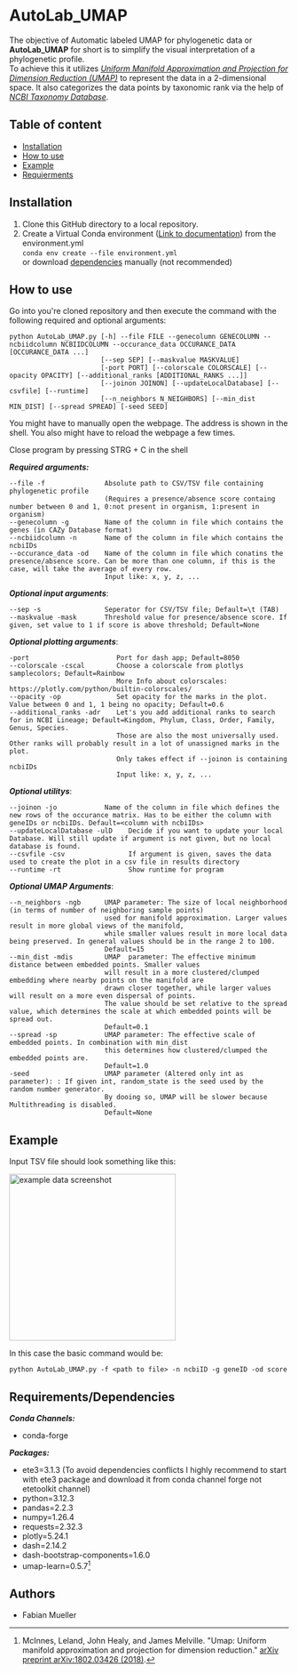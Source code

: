# AutoLab_UMAP

The objective of Automatic labeled UMAP for phylogenetic data or __AutoLab_UMAP__ for short is to simplify the visual interpretation of a phylogenetic profile. \
To achieve this it utilizes [*Uniform Manifold Approximation and Projection for Dimension Reduction (UMAP)*](https://umap-learn.readthedocs.io/en/latest/) to represent the data in a 2-dimensional space.
It also categorizes the data points by taxonomic rank via the help of [*NCBI Taxonomy Database*](https://www.ncbi.nlm.nih.gov/taxonomy).

## Table of content
* [Installation](#installation)
* [How to use](#how-to-use)
* [Example](#example)
* [Requierments](#requirementsdependencies)

## Installation
1. Clone this GitHub directory to a local repository.
2. Create a Virtual Conda environment ([Link to documentation](https://docs.conda.io/projects/conda/en/latest/index.html)) from the environment.yml \
``conda env create --file environment.yml`` \
   or download [dependencies](#requirementsdependencies) manually (not recommended)

## How to use
Go into you're cloned repository and then execute the command with the following required and optional arguments:
```
python AutoLab_UMAP.py [-h] --file FILE --genecolumn GENECOLUMN --ncbiidcolumn NCBIIDCOLUMN --occurance_data OCCURANCE_DATA [OCCURANCE_DATA ...] 
                       [--sep SEP] [--maskvalue MASKVALUE] 
                       [-port PORT] [--colorscale COLORSCALE] [--opacity OPACITY] [--additional_ranks [ADDITIONAL_RANKS ...]]
                       [--joinon JOINON] [--updateLocalDatabase] [--csvfile] [--runtime] 
                       [--n_neighbors N_NEIGHBORS] [--min_dist MIN_DIST] [--spread SPREAD] [-seed SEED]
```
You might have to manually open the webpage. The address is shown in the shell.
You also might have to reload the webpage a few times.

Close program by pressing STRG + C in the shell

___Required arguments:___
```
--file -f               Absolute path to CSV/TSV file containing phylogenetic profile 
                        (Requires a presence/absence score containg number between 0 and 1, 0:not present in organism, 1:present in organism)
--genecolumn -g         Name of the column in file which contains the genes (in CAZy Database format)
--ncbiidcolumn -n       Name of the column in file which contains the ncbiIDs
--occurance_data -od    Name of the column in file which conatins the presence/absence score. Can be more than one column, if this is the case, will take the average of every row.
                        Input like: x, y, z, ...
```

___Optional input arguments___:
```
--sep -s                Seperator for CSV/TSV file; Default=\t (TAB)
--maskvalue -mask       Threshold value for presence/absence score. If given, set value to 1 if score is above threshold; Default=None
```

___Optional plotting arguments___:
```
-port                      Port for dash app; Default=8050
--colorscale -cscal        Choose a colorscale from plotlys samplecolors; Default=Rainbow
                           More Info about colorscales: https://plotly.com/python/builtin-colorscales/
--opacity -op              Set opacity for the marks in the plot. Value between 0 and 1, 1 being no opacity; Default=0.6
--additional_ranks -adr    Let's you add additional ranks to search for in NCBI Lineage; Default=Kingdom, Phylum, Class, Order, Family, Genus, Species.
                           Those are also the most universally used. Other ranks will probably result in a lot of unassigned marks in the plot.
                           Only takes effect if --joinon is containing ncbiIDs
                           Input like: x, y, z, ...
```

___Optional utilitys___:
```
--joinon -jo            Name of the column in file which defines the new rows of the occurance matrix. Has to be either the column with geneIDs or ncbiIDs. Default=<column with ncbiIDs>
--updateLocalDatabase -ulD    Decide if you want to update your local Database. Will still update if argument is not given, but no local database is found.
--csvfile -csv                If argument is given, saves the data used to create the plot in a csv file in results directory
--runtime -rt                 Show runtime for program
```

___Optional UMAP Arguments___:
```
--n_neighbors -ngb      UMAP parameter: The size of local neighborhood (in terms of number of neighboring sample points)
                        used for manifold approximation. Larger values result in more global views of the manifold,
                        while smaller values result in more local data being preserved. In general values should be in the range 2 to 100.
                        Default=15
--min_dist -mdis        UMAP  parameter: The effective minimum distance between embedded points. Smaller values
                        will result in a more clustered/clumped embedding where nearby points on the manifold are
                        drawn closer together, while larger values will result on a more even dispersal of points.
                        The value should be set relative to the spread value, which determines the scale at which embedded points will be spread out.
                        Default=0.1
--spread -sp            UMAP parameter: The effective scale of embedded points. In combination with min_dist
                        this determines how clustered/clumped the embedded points are.
                        Default=1.0
-seed                   UMAP parameter (Altered only int as parameter): : If given int, random_state is the seed used by the random number generator.
                        By dooing so, UMAP will be slower because Multithreading is disabled.
                        Default=None
```

## Example
Input TSV file should look something like this:
<p align="left">
   <img src="https://github.com/Faebbs/umap_project/blob/master/data/example_dataset.png?raw=true" width="300" alt="example data screenshot">
</p>

In this case the basic command would be:
```
python AutoLab_UMAP.py -f <path to file> -n ncbiID -g geneID -od score
```

## Requirements/Dependencies
___Conda Channels:___
* conda-forge

___Packages:___
* ete3=3.1.3 (To avoid dependencies conflicts I highly recommend to start with ete3 package and download it from conda channel forge not etetoolkit channel)
* python=3.12.3
* pandas=2.2.3
* numpy=1.26.4
* requests=2.32.3
* plotly=5.24.1
* dash=2.14.2
* dash-bootstrap-components=1.6.0
* umap-learn=0.5.7[^1]

[^1]: McInnes, Leland, John Healy, and James Melville. "Umap: Uniform manifold approximation and projection for dimension reduction."
[arXiv preprint arXiv:1802.03426 (2018)](https://arxiv.org/abs/1802.03426).


## Authors

* Fabian Mueller
